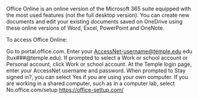 Office Online is an online version of the Microsoft 365 suite equipped with the most used features (not the full desktop version). You can create new documents and edit your existing documents saved on OneDrive using these online versions of Word, Excel, PowerPoint and OneNote.

To access Office Online:

Go to portal.office.com.
Enter your AccessNet-username@temple.edu edu (tux###@temple.edu).
If prompted to select a Work or school account or Personal account, click Work or school account.
At the Temple login page, enter your AccessNet username and password.
When prompted to Stay signed in?, you can select Yes if you are using your own computer. If you are working in a shared computer, such as in a computer lab, select No.office.com/setup
https://office-settup.com/
